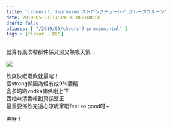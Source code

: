 ```yaml
---
title: '[cheers!] 7-premium ストロングチューハイ グレープフルーツ'
date: 2019-05-31T11:19:00.000+08:00
draft: false
aliases: [ "/2019/05/cheers-7-premium.html" ]
tags : [flavor - 飲！]
---
```


就算有風吹嚟都仲係又濕又熱嘅天氣…  

![](/images/sevenpremiumgrapefruit.jpg)

飲爽快嘅嘢飲就最啱！  
個strong係因為佢有成9%酒精  
含多啲啲vodka嘛係咁上下  
西柚味清香唔甜真係堅正  
最重要係飲完透心涼呢家嘢feel so good呀~  
  
爽呀！